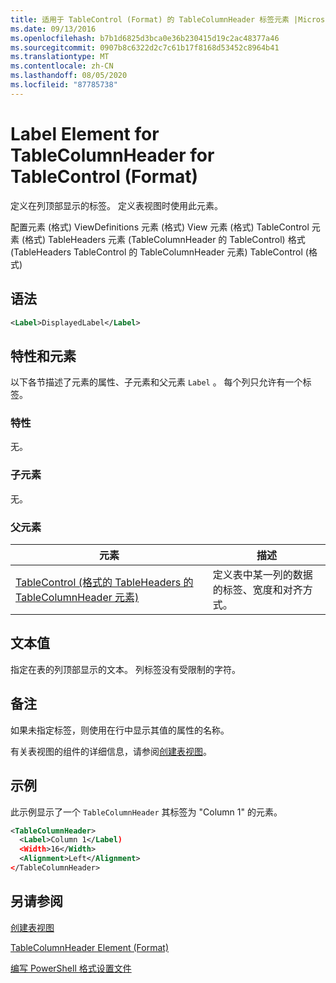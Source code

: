 ```yaml
---
title: 适用于 TableControl (Format) 的 TableColumnHeader 标签元素 |Microsoft Docs
ms.date: 09/13/2016
ms.openlocfilehash: b7b1d6825d3bca0e36b230415d19c2ac48377a46
ms.sourcegitcommit: 0907b8c6322d2c7c61b17f8168d53452c8964b41
ms.translationtype: MT
ms.contentlocale: zh-CN
ms.lasthandoff: 08/05/2020
ms.locfileid: "87785738"
---
```

# <a name="label-element-for-tablecolumnheader-for-tablecontrol-format"></a>Label Element for TableColumnHeader for TableControl (Format)

定义在列顶部显示的标签。 定义表视图时使用此元素。

配置元素 (格式) ViewDefinitions 元素 (格式) View 元素 (格式) TableControl 元素 (格式) TableHeaders 元素 (TableColumnHeader 的 TableControl) 格式 (TableHeaders TableControl 的 TableColumnHeader 元素) TableControl (格式) 

## <a name="syntax"></a>语法

```xml
<Label>DisplayedLabel</Label>

```

## <a name="attributes-and-elements"></a>特性和元素

以下各节描述了元素的属性、子元素和父元素 `Label` 。 每个列只允许有一个标签。

### <a name="attributes"></a>特性

无。

### <a name="child-elements"></a>子元素

无。

### <a name="parent-elements"></a>父元素

|元素|描述|
|-------------|-----------------|
|[TableControl (格式的 TableHeaders 的 TableColumnHeader 元素) ](./tablecolumnheader-element-format.md)|定义表中某一列的数据的标签、宽度和对齐方式。|

## <a name="text-value"></a>文本值

指定在表的列顶部显示的文本。 列标签没有受限制的字符。

## <a name="remarks"></a>备注

如果未指定标签，则使用在行中显示其值的属性的名称。

有关表视图的组件的详细信息，请参阅[创建表视图](./creating-a-table-view.md)。

## <a name="example"></a>示例

此示例显示了一个 `TableColumnHeader` 其标签为 "Column 1" 的元素。

```xml
<TableColumnHeader>
  <Label>Column 1</Label)
  <Width>16</Width>
  <Alignment>Left</Alignment>
</TableColumnHeader>
```

## <a name="see-also"></a>另请参阅

[创建表视图](./creating-a-table-view.md)

[TableColumnHeader Element (Format)](./tablecolumnheader-element-format.md)

[编写 PowerShell 格式设置文件](./writing-a-powershell-formatting-file.md)
